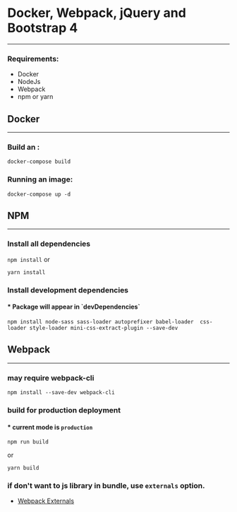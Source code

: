 # Docker, Webpack, jQuery and Bootstrap 4


----


### Requirements:
- Docker
- NodeJs
- Webpack
- npm or yarn

## Docker

----
### Build an :

`` docker-compose build ``


### Running an image:
``docker-compose up -d``


## NPM

---

### Install all dependencies

``npm install``
or 

``yarn install``

### Install development dependencies
#### \* Package will appear in \`devDependencies\`

``npm install node-sass sass-loader autoprefixer babel-loader  css-loader style-loader mini-css-extract-plugin --save-dev``


## Webpack

----
### may require webpack-cli

``npm install --save-dev webpack-cli``


### build for production deployment
#### \* current mode is `production`

``npm run build``

 or 
 
``yarn build``


### if don't want to js library in bundle, use `externals` option.
- [Webpack Externals](https://webpack.js.org/configuration/externals/)
